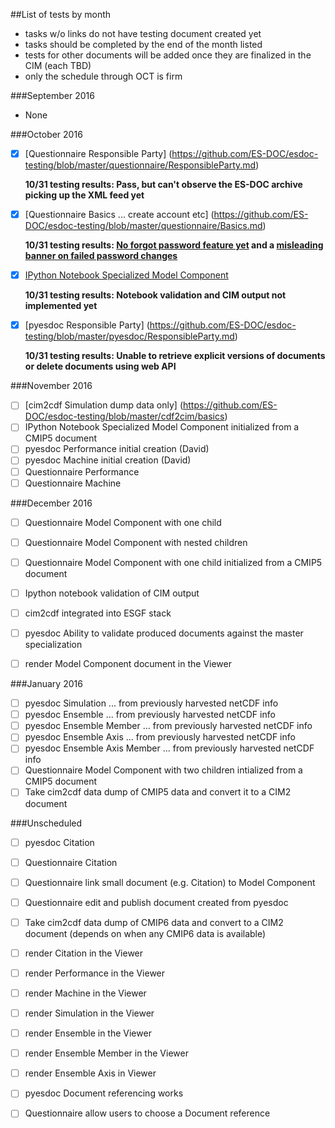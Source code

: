 ##List of tests by month
* tasks w/o links do not have testing document created yet
* tasks should be completed by the end of the month listed
* tests for other documents will be added once they are finalized in the CIM (each TBD)
* only the schedule through OCT is firm

###September 2016
 * None
  
###October 2016
  - [x] [Questionnaire Responsible Party] (https://github.com/ES-DOC/esdoc-testing/blob/master/questionnaire/ResponsibleParty.md)
  
    **10/31 testing results: Pass, but can't observe the ES-DOC archive picking up the XML feed yet**
  - [x] [Questionnaire Basics ... create account etc] (https://github.com/ES-DOC/esdoc-testing/blob/master/questionnaire/Basics.md)
  
    **10/31 testing results: [No forgot password feature yet](https://github.com/ES-DOC/esdoc-questionnaire/issues/500) and a [misleading banner on failed password changes](https://github.com/ES-DOC/esdoc-questionnaire/issues/501)**
  - [x] [IPython Notebook Specialized Model Component](https://github.com/ES-DOC/esdoc-testing/blob/master/notebook/ModelWithoutCMIP5.md)
  
    **10/31 testing results: Notebook validation and CIM output not implemented yet**
 
  - [x] [pyesdoc Responsible Party] (https://github.com/ES-DOC/esdoc-testing/blob/master/pyesdoc/ResponsibleParty.md)
  
    **10/31 testing results: Unable to retrieve explicit versions of documents or delete documents using web API**
 
###November 2016
 - [ ] [cim2cdf Simulation dump data only] (https://github.com/ES-DOC/esdoc-testing/blob/master/cdf2cim/basics)
 - [ ] IPython Notebook Specialized Model Component initialized from a CMIP5 document
 - [ ] pyesdoc Performance initial creation (David)
 - [ ] pyesdoc Machine initial creation (David)
 - [ ] Questionnaire Performance
 - [ ] Questionnaire Machine
  
###December 2016
  - [ ] Questionnaire Model Component with one child
  - [ ] Questionnaire Model Component with nested children 
  - [ ] Questionnaire Model Component with one child initialized from a CMIP5 document
  - [ ] Ipython notebook validation of CIM output
  - [ ] cim2cdf integrated into ESGF stack
  - [ ] pyesdoc Ability to validate produced documents against the master specialization
  - [ ] render Model Component document in the Viewer
  
  
###January 2016
  - [ ] pyesdoc Simulation ... from previously harvested netCDF info
  - [ ] pyesdoc Ensemble ... from previously harvested netCDF info
  - [ ] pyesdoc Ensemble Member ... from previously harvested netCDF info
  - [ ] pyesdoc Ensemble Axis ... from previously harvested netCDF info
  - [ ] pyesdoc Ensemble Axis Member ... from previously harvested netCDF info
  - [ ] Questionnaire Model Component with two children intialized from a CMIP5 document
  - [ ] Take cim2cdf data dump of CMIP5 data and convert it to a CIM2 document
  
###Unscheduled
  - [ ] pyesdoc Citation
  - [ ] Questionnaire Citation
  - [ ] Questionnaire link small document (e.g. Citation) to Model Component
  - [ ] Questionnaire edit and publish document created from pyesdoc
  - [ ] Take cim2cdf data dump of CMIP6 data and convert to a CIM2 document (depends on when any CMIP6 data is available)
  - [ ] render Citation in the Viewer
  - [ ] render Performance in the Viewer
  - [ ] render Machine in the Viewer
  - [ ] render Simulation in the Viewer
  - [ ] render Ensemble in the Viewer
  - [ ] render Ensemble Member in the Viewer
  - [ ] render Ensemble Axis in Viewer
  - [ ] pyesdoc Document referencing works
  - [ ] Questionnaire allow users to choose a Document reference

